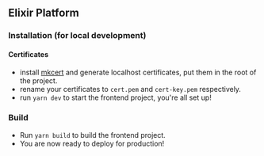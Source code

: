 ## Elixir Platform

### Installation (for local development)

#### Certificates

-   install [mkcert](https://github.com/FiloSottile/mkcert) and generate localhost certificates, put them in the root of the project.
-   rename your certificates to `cert.pem` and `cert-key.pem` respectively.
-   run `yarn dev` to start the frontend project, you're all set up!

### Build

-   Run `yarn build` to build the frontend project.
-   You are now ready to deploy for production!
